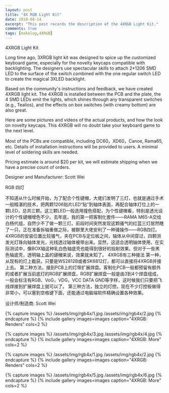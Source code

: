 ```yaml
---
layout: post
title: "4X RGB Light Kit"
date: 2018-08-14
excerpt: "This post records the description of the 4XRGB Light Kit."
comments: true
tags: [makelog,4XRGB]
---
```


4XRGB Light Kit

Long time ago, 3XRGB light kit was designed to spice up the customized keyboard game, especially for the novelty keycaps compatible with backlighting. The designers use spectacular skills to attach 2*1206 SMD LED to the surface of the switch combined with the one regular switch LED to create the magical 3XLED backlight.

Based on the community's instructions and feedback, we have created 4XRGB light kit. The 4XRGB is installed between the PCB and the plate, the 4 SMD LEDs emit the lights, which shines through any transparent switches (e.g., Tealios), and the effects on box switches (with creamy bottom) are also great.

Here are some pictures and videos of the actual products, and how the look on novelty keycaps. This 4XRGB will no doubt take your keyboard game to the next level.

Most of the PCBs are compatible, including DC60，XD60，Canoe, Rama65, etc. Details of installation instructions will be provided to users. A minimal level of soldering skills are needed.

Pricing estimate is around $20 per kit, we will estimate shipping when we have a precise count of orders.

Designer and Manufacturer: Scott Wei


RGB 四灯

不知道从什么时候开始，为了配合个性键帽，大佬们发明了三灯，也就是通过手术一般精湛的技术，把两颗1206贴片LED“贴”到轴体表面，再配合轴体灯位上的一颗LED，总共三颗。这三颗LED一般选用撞色搭配，为个性键帽看，特别是透光设计的个性键帽增色不少。去年底，我的第一把客制化套件——RAMA M65-A交给白杨代组，自然少不了做一颗三灯。前段时间突然发现这颗骚气的红蓝三灯居然瞎了一只，正在准备拆轴重做之际，被群里大佬安利了一种骚操作——RGB四灯。 
4XRGB的安装位置比较骚气，夹在PCB与定位板之间，轴体从中间穿过，四颗测发光灯珠向轴体发光，光线透过轴体被带出来。显然，这适合透明轴体使用，在实际测试中，像BOX轴这种乳白色轴底壳也能得到很好的投射效果。但对于一些黑色轴底壳，透明轴上盖的键帽来说，效果就未知了。
4XRGB有三种接法
第一种，从现有的灯上截获。只要是WS2812B或者SK6812灯，都可以直接将4XRGB并接上去。
第二种方法，接到PCB上的灯带扩展焊盘。客制化PCB一般都预留有额外的或者扩展当前底灯的RGB扩展焊盘，RGB扩展焊盘一般是由3到4个焊盘组成，一般会标注有RGB、VoG，VDG，VCC DATA GND等字样，这时候我们只要把飞线焊接到扩展焊盘上就可以了。
第三种方法，独立的灯控。现在不少灯控板做得非常小，可以塞到空格键下面，还能通过电脑端软件精确设置各种效果。

设计师/制造商: Scott Wei

{% capture images %}
    /assets/img/rgb4x/1.jpg
    /assets/img/rgb4x/2.jpg
{% endcapture %}
{% include gallery images=images caption="4XRGB: Renders" cols=2 %}

{% capture images %}
    /assets/img/rgb4x/3.jpg
    /assets/img/rgb4x/4.jpg
{% endcapture %}
{% include gallery images=images caption="4XRGB: More" cols=2 %}

{% capture images %}
    /assets/img/rgb4x/1.jpg
    /assets/img/rgb4x/2.jpg
{% endcapture %}
{% include gallery images=images caption="4XRGB: Renders" cols=2 %}

{% capture images %}
    /assets/img/rgb4x/5.jpg
    /assets/img/rgb4x/6.jpg
{% endcapture %}
{% include gallery images=images caption="4XRGB: More" cols=2 %}


